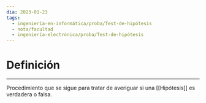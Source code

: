 ```yaml
---
dia: 2023-01-23
tags:
  - ingeniería-en-informática/proba/Test-de-hipótesis
  - nota/facultad
  - ingeniería-electrónica/proba/Test-de-hipótesis
---
```

# Definición
---
Procedimiento que se sigue para tratar de averiguar si una [[Hipótesis]] es verdadera o falsa.